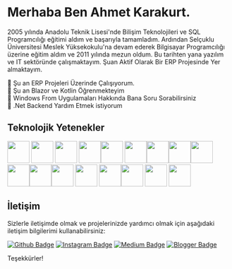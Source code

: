 
# Merhaba Ben Ahmet Karakurt.

2005 yılında Anadolu Teknik Lisesi'nde Bilişim Teknolojileri ve SQL Programcılığı eğitimi aldım ve başarıyla tamamladım. 
Ardından Selçuklu Üniversitesi Meslek Yüksekokulu'na devam ederek Bilgisayar Programcılığı üzerine eğitim aldım ve 2011 yılında mezun oldum. 
Bu tarihten yana yazılım ve IT sektöründe çalışmaktayım.
Şuan Aktif Olarak Bir ERP Projesinde Yer almaktayım. <Br/>

 🔭 Şu an ERP Projeleri Üzerinde Çalışıyorum. <Br/>
 🌱 Şu an Blazor ve Kotlin Öğrenmekteyim  <Br/>
 💬 Windows From Uygulamaları Hakkında Bana Soru Sorabilirsiniz <Br/>
 🤝 .Net Backend Yardım Etmek istiyorum
<!-- 👯 I’m looking to collaborate on ...
 🤔 I’m looking for help with ...-->

<!--  📫 How to reach me: ... 
 😄 Pronouns: ...
 ⚡ Fun fact: ...-->

## Teknolojik Yetenekler
<img height=50 src="https://cdn.jsdelivr.net/gh/devicons/devicon/icons/csharp/csharp-original.svg"/> <img height=50 src="https://cdn.jsdelivr.net/gh/devicons/devicon/icons/vscode/vscode-original.svg"/>  <img height=50 src="https://cdn.jsdelivr.net/gh/devicons/devicon/icons/arduino/arduino-original-wordmark.svg"/>  <img height=50 src="https://cdn.jsdelivr.net/gh/devicons/devicon/icons/dot-net/dot-net-original-wordmark.svg"/><img height=50 src="https://cdn.jsdelivr.net/gh/devicons/devicon/icons/dotnetcore/dotnetcore-original.svg"/> <img height=50 src="https://cdn.jsdelivr.net/gh/devicons/devicon/icons/kotlin/kotlin-original-wordmark.svg"/><img height=50 src="https://cdn.jsdelivr.net/gh/devicons/devicon/icons/mysql/mysql-plain.svg"/><img height=50 src="https://cdn.jsdelivr.net/gh/devicons/devicon/icons/nodejs/nodejs-original-wordmark.svg"/><img height=50 src="https://cdn.jsdelivr.net/gh/devicons/devicon/icons/nuget/nuget-original-wordmark.svg"/> <img height=50 src="https://cdn.jsdelivr.net/gh/devicons/devicon/icons/raspberrypi/raspberrypi-line-wordmark.svg"/><img height=50 src="https://cdn.jsdelivr.net/gh/devicons/devicon/icons/visualstudio/visualstudio-plain-wordmark.svg"/><img height=50 src="https://cdn.jsdelivr.net/gh/devicons/devicon/icons/html5/html5-original.svg"/> <img height=50 src="https://cdn.jsdelivr.net/gh/devicons/devicon/icons/css3/css3-original.svg" /> <img height=50 src="https://cdn.jsdelivr.net/gh/devicons/devicon/icons/git/git-plain.svg"/><img height=50 src="https://cdn.jsdelivr.net/gh/devicons/devicon/icons/github/github-original.svg"/> <img height=50 src="https://cdn.jsdelivr.net/gh/devicons/devicon/icons/azure/azure-original-wordmark.svg"/> <img height=50 src="https://cdn.jsdelivr.net/gh/devicons/devicon/icons/docker/docker-original-wordmark.svg"/>

## İletişim

Sizlerle iletişimde olmak ve projelerinizde yardımcı olmak için aşağıdaki iletişim bilgilerimi kullanabilirsiniz:

[![Github Badge](https://img.shields.io/badge/-Github-000?style=quare&labelColor=000&logo=Github&logoColor=white&link=link)](link) 
[![Instagram Badge](https://img.shields.io/badge/-Instagram-C13584?style=flat-quare&labelColor=C13584&logo=instagram&logoColor=white&link=link)](link) 
[![Medium Badge](https://img.shields.io/badge/-Medium-757575?style=flat-quare&labelColor=757575&logo=Medium&logoColor=white&link=link)](link) 
[![Blogger Badge](https://img.shields.io/badge/-Blogger-FF9800?style=flat-quare&labelColor=FF9800&logo=Blogger&logoColor=white&link=link)](link)

Teşekkürler!
